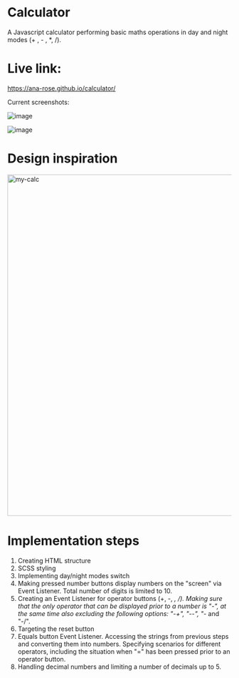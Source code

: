 # Calculator

A Javascript calculator performing basic maths operations in day and night modes (+ , - , *, /).

# Live link:

https://ana-rose.github.io/calculator/

Current screenshots:

![image](https://user-images.githubusercontent.com/100544932/159833548-a79d12eb-0c7f-4cd7-ad01-e5623a9e202e.png)

![image](https://user-images.githubusercontent.com/100544932/159833642-e281eb80-80fa-4564-85fe-231a88ec5238.png)

# Design inspiration 

<img width="766" alt="my-calc" src="https://user-images.githubusercontent.com/100544932/159833677-65e9f391-41b2-48b5-9a9c-c2fd41358779.PNG">

# Implementation steps

1. Creating HTML structure
2. SCSS styling 
3. Implementing day/night modes switch
4. Making pressed number buttons display numbers on the "screen" via Event Listener. Total number of digits is limited to 10.
5. Creating an Event Listener for operator buttons (+, -, *, /). Making sure that the only operator that can be displayed prior to a number is "-", at the same time also excluding the following options: "-+", "--", "-* and "-/".
6. Targeting the reset button
7. Equals button Event Listener. Accessing the strings from previous steps and converting them into numbers. Specifying scenarios for different operators, including the situation when "=" has been pressed prior to an operator button.
8. Handling decimal numbers and limiting a number of decimals up to 5. 
